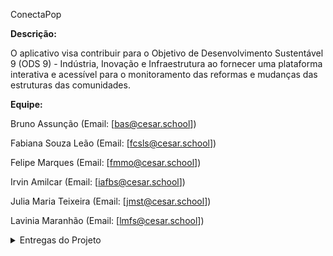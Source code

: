 ConectaPop

__Descrição:__

O aplicativo visa contribuir para o Objetivo de Desenvolvimento Sustentável 9 (ODS 9) - Indústria, Inovação e Infraestrutura ao fornecer uma plataforma interativa e acessível para o monitoramento das reformas e mudanças das estruturas das comunidades.

__Equipe:__

Bruno Assunção
(Email: [bas@cesar.school])

Fabiana Souza Leão
(Email: [fcsls@cesar.school])

Felipe Marques
(Email: [fmmo@cesar.school])

Irvin Amilcar
(Email: [iafbs@cesar.school])

Julia Maria Teixeira
(Email: [jmst@cesar.school])

Lavinia Maranhão
(Email: [lmfs@cesar.school])

<details>
  <summary>Entregas do Projeto</summary>
    <br>
  <details>
    <summary>Entrega 1</summary>
    <br>
    <p></p><strong>Histórias Bem Definidas:</strong> As histórias dos usuários, devidamente definidas e detalhadas, podem ser acessadas <a href="https://docs.google.com/document/d/1dVWGrCuVH_bPpP2ZX_JoNDxUlfM8ij-ivFmqM-KuvS0/edit?usp=sharing" target="_blank">neste documento</a>. Cada história é clara, concisa e foi elaborada para entregar um valor específico.</p>
    <br>
    <p><strong>Protótipos de LO-FI:</strong> Os protótipos de baixa fidelidade foram desenvolvidos para ilustrar as histórias dos usuários. Você pode visualizar os esboços e storyboards <a href="https://www.figma.com/design/Qab1UVomdm80XcZu2h5VZ9/Storyboards?node-id=5-404&t=3yAeGo8ZSWRk0G9n-1" target="_blank">neste link</a>.</p>
    <br>
    <p><strong>Screencast do protótipo:</strong> Confira a apresentação do protótipo no <a href="https://youtu.be/R81cI1H7oLc?si=B2GDpFqC0Zz2oEbK" target="_blank">screencast</a> abaixo. O vídeo inclui uma demonstração detalhada e uma explicação completa do protótipo.</p>
    <br>
    <p><strong>Quadro da Sprint 1 e Backlog feito no Jira:</strong> O quadro da Sprint 1 e o Backlog podem ser vistos <a href="https://lavisilva.atlassian.net/jira/software/projects/SCRUM/settings/access?cloudId=76a31727-a5d4-48b0-81f1-5ff4322bbb4b&showAssignee=on&showDaysInColumn=on&showDueDate=on&showEpics=on&showEstimate=on&showIssueKey=on&showIssueLinksStats=off&showIssueType=on&showLabels=on&showPriority=on&showStatuses=on&showVersions=on" target="_blank">neste link</a>  </p>
    <br>
    <p><strong>Print do quadro e do Backlog:</strong> </p>
    <br>
    <img width="917" alt="print sprint 1" src="https://github.com/user-attachments/assets/22832b63-0007-4f0f-9cbe-49235be508ac">
    <br>
    <img width="917" alt="Backlog" src="https://github.com/user-attachments/assets/44194b3d-ebf2-4cdb-83bd-887ce79562fc">
  </details>
  
  <details>
    <summary>Entrega 2</summary>
    <br>
    <p><strong>Quadro da Sprint 1 e Backlog feito no Jira:</strong> O quadro da Sprint 1 e o Backlog podem ser vistos <a href="https://lavisilva.atlassian.net/jira/software/projects/SCRUM/boards/1" target="_blank">neste link</a>.</p>
<br>
<p><strong>Histórias Bem Definidas:</strong> As 3 histórias dos usuários, devidamente definidas e detalhadas, podem ser acessadas <a href="https://docs.google.com/document/d/104VlesfLHcNwfXemVUOjLS_83KCMA2n-KmCvf9VyMqU/edit?usp=sharing" target="_blank">neste documento</a>. Cada história é clara, concisa e elaborada para entregar um valor específico.</p>
<br>
<p><strong>Screencast do uso do sistema:</strong> Confira a apresentação do uso do sistema no <a href="https://youtu.be/DbOJlcSSWXI?si=TBRt4czJPdMJ17zw" target="_blank">screencast</a> abaixo. O vídeo inclui uma demonstração detalhada e uma explicação completa do protótipo.</p>
<br>
<p><strong>Print do quadro e do Backlog:</strong></p>
<br>
<img width="917" alt="print sprint 1" src="https://github.com/user-attachments/assets/0cd2df26-7ab0-4c6f-a531-6eb45c2da9d4">
<br>
<img width="917" alt="Backlog" src="https://github.com/user-attachments/assets/d3b86280-e97d-4bb4-b24e-2dcaf067c472">

  </details>

  <details>
    <summary>Entrega 3</summary>
    <br>
    <p><strong> Em construção...🔧🔨 </strong></p>
  </details>
  
  <details>
    <summary>Entrega 4</summary>
    <br>
    <p><strong> Em construção...🔧🔨 </strong></p>
  </details>

</details>
